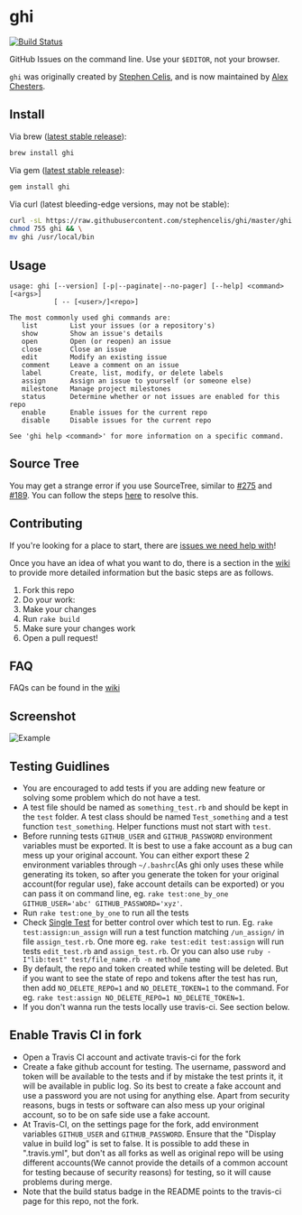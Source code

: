 # ghi

[![Build Status](https://travis-ci.org/shubhamshuklaer/ghi.svg?branch=travis-ci)](https://travis-ci.org/shubhamshuklaer/ghi)

GitHub Issues on the command line. Use your `$EDITOR`, not your browser.

`ghi` was originally created by [Stephen Celis](https://github.com/stephencelis), and is now maintained by [Alex Chesters](https://github.com/alexchesters).

## Install

Via brew ([latest stable release](https://github.com/stephencelis/ghi/releases/latest)):
``` sh
brew install ghi
```

Via gem ([latest stable release](https://github.com/stephencelis/ghi/releases/latest)):
``` sh
gem install ghi
```

Via curl (latest bleeding-edge versions, may not be stable):
``` sh
curl -sL https://raw.githubusercontent.com/stephencelis/ghi/master/ghi > ghi && \
chmod 755 ghi && \
mv ghi /usr/local/bin
```

## Usage

```
usage: ghi [--version] [-p|--paginate|--no-pager] [--help] <command> [<args>]
           [ -- [<user>/]<repo>]

The most commonly used ghi commands are:
   list        List your issues (or a repository's)
   show        Show an issue's details
   open        Open (or reopen) an issue
   close       Close an issue
   edit        Modify an existing issue
   comment     Leave a comment on an issue
   label       Create, list, modify, or delete labels
   assign      Assign an issue to yourself (or someone else)
   milestone   Manage project milestones
   status      Determine whether or not issues are enabled for this repo
   enable      Enable issues for the current repo
   disable     Disable issues for the current repo

See 'ghi help <command>' for more information on a specific command.
```

## Source Tree
You may get a strange error if you use SourceTree, similar to [#275](https://github.com/stephencelis/ghi/issues/275) and [#189](https://github.com/stephencelis/ghi/issues/189). You can follow the steps [here](https://github.com/stephencelis/ghi/issues/275#issuecomment-182895962) to resolve this. 

## Contributing

If you're looking for a place to start, there are [issues we need help with](https://github.com/stephencelis/ghi/issues?q=is%3Aopen+is%3Aissue+label%3A%22help+wanted%22)!

Once you have an idea of what you want to do, there is a section in the [wiki](https://github.com/stephencelis/ghi/wiki/Contributing) to provide more detailed information but the basic steps are as follows.

1. Fork this repo
2. Do your work:
  1. Make your changes
  2. Run `rake build`
  3. Make sure your changes work
3. Open a pull request!

## FAQ

FAQs can be found in the [wiki](https://github.com/stephencelis/ghi/wiki/FAQ)

## Screenshot

![Example](images/example.png)

## Testing Guidlines
* You are encouraged to add tests if you are adding new feature or solving some
problem which do not have a test.
* A test file should be named as `something_test.rb` and should be kept in the
`test` folder. A test class should be named `Test_something` and a test 
function `test_something`. Helper functions must not start with `test`.
* Before running tests `GITHUB_USER` and `GITHUB_PASSWORD` environment
variables must be exported. It is best to use a fake account as a bug can mess
up your original account. You can either export these 2 environment variables 
through `~/.bashrc`(As ghi only uses these while generating its token, so after
you generate the token for your original account(for regular use), fake account
details can be exported) or you can pass it on command line, eg. `rake
test:one_by_one GITHUB_USER='abc' GITHUB_PASSWORD='xyz'`.
* Run `rake test:one_by_one` to run all the tests
* Check [Single Test](https://github.com/grosser/single_test) for better
control over which test to run. Eg. `rake test:assign:un_assign` will run a
test function matching `/un_assign/` in file `assign_test.rb`. One more eg.
`rake test:edit test:assign` will run tests `edit_test.rb` and
`assign_test.rb`. Or you can also use `ruby -I"lib:test" test/file_name.rb -n
method_name`
* By default, the repo and token created while testing will be deleted. But if
you want to see the state of repo and tokens after the test has run, then add
`NO_DELETE_REPO=1` and `NO_DELETE_TOKEN=1` to the command. For eg. `rake
test:assign NO_DELETE_REPO=1 NO_DELETE_TOKEN=1`.
* If you don't wanna run the tests locally use travis-ci. See section below.

## Enable Travis CI in fork

* Open a Travis CI account and activate travis-ci for the fork
* Create a fake github account for testing. The username, password and token
will be available to the tests and if by mistake the test prints it, it will be
available in public log. So its best to create a fake account and use a
password you are not using for anything else. Apart from security reasons,
bugs in tests or software can also mess up your original account, so to be
on safe side use a fake account.
* At Travis-CI, on the settings page for the fork, add environment variables
`GITHUB_USER` and `GITHUB_PASSWORD`. Ensure that the "Display value in build
log" is set to false. It is possible to add these in ".travis.yml", but don't
as all forks as well as original repo will be using different accounts(We cannot 
provide the details of a common account for testing because of security reasons) for
testing, so it will cause problems during merge.
* Note that the build status badge in the README points to the travis-ci page
for this repo, not the fork.
